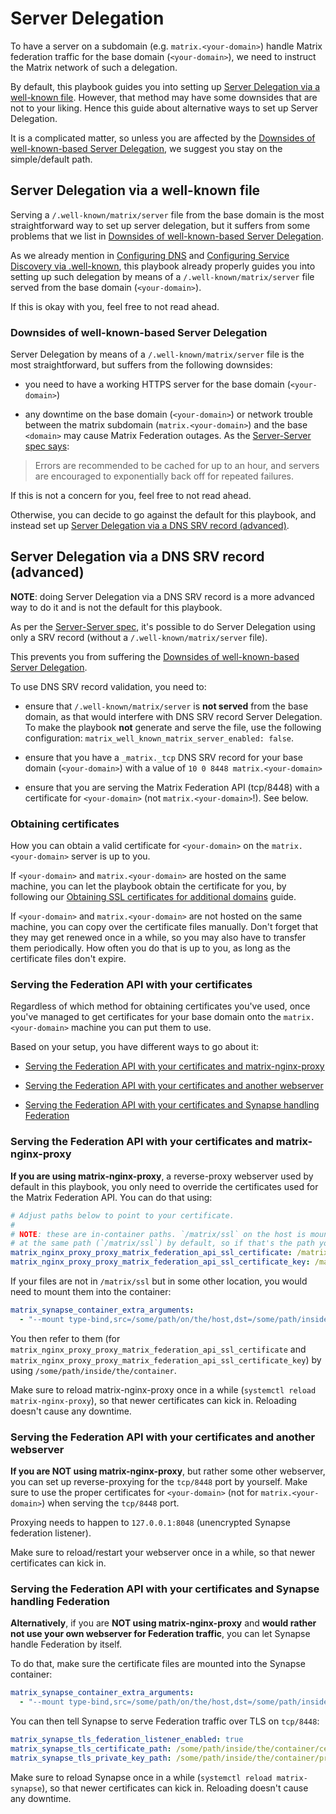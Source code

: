 # Server Delegation

To have a server on a subdomain (e.g. `matrix.<your-domain>`) handle Matrix federation traffic for the base domain (`<your-domain>`), we need to instruct the Matrix network of such a delegation.

By default, this playbook guides you into setting up [Server Delegation via a well-known file](#server-delegation-via-a-well-known-file).
However, that method may have some downsides that are not to your liking. Hence this guide about alternative ways to set up Server Delegation.

It is a complicated matter, so unless you are affected by the [Downsides of well-known-based Server Delegation](#downsides-of-well-known-based-server-delegation), we suggest you stay on the simple/default path.


## Server Delegation via a well-known file

Serving a `/.well-known/matrix/server` file from the base domain is the most straightforward way to set up server delegation, but it suffers from some problems that we list in [Downsides of well-known-based Server Delegation](#downsides-of-well-known-based-server-delegation).

As we already mention in [Configuring DNS](configuring-dns.md) and [Configuring Service Discovery via .well-known](configuring-well-known.md),
this playbook already properly guides you into setting up such delegation by means of a `/.well-known/matrix/server` file served from the base domain (`<your-domain>`).

If this is okay with you, feel free to not read ahead.


### Downsides of well-known-based Server Delegation

Server Delegation by means of a `/.well-known/matrix/server` file is the most straightforward, but suffers from the following downsides:

- you need to have a working HTTPS server for the base domain (`<your-domain>`)

- any downtime on the base domain (`<your-domain>`) or network trouble between the matrix subdomain (`matrix.<your-domain>`) and the base `<domain>` may cause Matrix Federation outages. As the [Server-Server spec says](https://matrix.org/docs/spec/server_server/r0.1.0.html#server-discovery):

> Errors are recommended to be cached for up to an hour, and servers are encouraged to exponentially back off for repeated failures.

If this is not a concern for you, feel free to not read ahead.

Otherwise, you can decide to go against the default for this playbook, and instead set up [Server Delegation via a DNS SRV record (advanced)](#server-delegation-via-a-dns-srv-record-advanced).


## Server Delegation via a DNS SRV record (advanced)

**NOTE**: doing Server Delegation via a DNS SRV record is a more advanced way to do it and is not the default for this playbook.

As per the [Server-Server spec](https://matrix.org/docs/spec/server_server/r0.1.0.html#server-discovery), it's possible to do Server Delegation using only a SRV record (without a `/.well-known/matrix/server` file).

This prevents you from suffering the [Downsides of well-known-based Server Delegation](#downsides-of-well-known-based-server-delegation).

To use DNS SRV record validation, you need to:

- ensure that `/.well-known/matrix/server` is **not served** from the base domain, as that would interfere with DNS SRV record Server Delegation. To make the playbook **not** generate and serve the file, use the following configuration: `matrix_well_known_matrix_server_enabled: false`.

- ensure that you have a `_matrix._tcp` DNS SRV record for your base domain (`<your-domain>`) with a value of `10 0 8448 matrix.<your-domain>`

- ensure that you are serving the Matrix Federation API (tcp/8448) with a certificate for `<your-domain>` (not `matrix.<your-domain>`!). See below.


### Obtaining certificates

How you can obtain a valid certificate for `<your-domain>` on the `matrix.<your-domain>` server is up to you.

If `<your-domain>` and `matrix.<your-domain>` are hosted on the same machine, you can let the playbook obtain the certificate for you, by following our [Obtaining SSL certificates for additional domains](configuring-playbook-ssl-certificates.md#obtaining-ssl-certificates-for-additional-domains) guide.

If `<your-domain>` and `matrix.<your-domain>` are not hosted on the same machine, you can copy over the certificate files manually.
Don't forget that they may get renewed once in a while, so you may also have to transfer them periodically. How often you do that is up to you, as long as the certificate files don't expire.


### Serving the Federation API with your certificates

Regardless of which method for obtaining certificates you've used, once you've managed to get certificates for your base domain onto the `matrix.<your-domain>` machine you can put them to use.

Based on your setup, you have different ways to go about it:

- [Serving the Federation API with your certificates and matrix-nginx-proxy](#serving-the-federation-api-with-your-certificates-and-matrix-nginx-proxy)

- [Serving the Federation API with your certificates and another webserver](#serving-the-federation-api-with-your-certificates-and-another-webserver)

- [Serving the Federation API with your certificates and Synapse handling Federation](#serving-the-federation-api-with-your-certificates-and-synapse-handling-federation)


### Serving the Federation API with your certificates and matrix-nginx-proxy

**If you are using matrix-nginx-proxy**, a reverse-proxy webserver used by default in this playbook, you only need to override the certificates used for the Matrix Federation API. You can do that using:

```yaml
# Adjust paths below to point to your certificate.
#
# NOTE: these are in-container paths. `/matrix/ssl` on the host is mounted into the container
# at the same path (`/matrix/ssl`) by default, so if that's the path you need, it would be seamless.
matrix_nginx_proxy_proxy_matrix_federation_api_ssl_certificate: /matrix/ssl/config/live/<your-domain>/fullchain.pem
matrix_nginx_proxy_proxy_matrix_federation_api_ssl_certificate_key: /matrix/ssl/config/live/<your-domain>/privkey.pem
```

If your files are not in `/matrix/ssl` but in some other location, you would need to mount them into the container:

```yaml
matrix_synapse_container_extra_arguments:
  - "--mount type-bind,src=/some/path/on/the/host,dst=/some/path/inside/the/container,ro"
```

You then refer to them (for `matrix_nginx_proxy_proxy_matrix_federation_api_ssl_certificate` and `matrix_nginx_proxy_proxy_matrix_federation_api_ssl_certificate_key`) by using `/some/path/inside/the/container`.

Make sure to reload matrix-nginx-proxy once in a while (`systemctl reload matrix-nginx-proxy`), so that newer certificates can kick in.
Reloading doesn't cause any downtime.


### Serving the Federation API with your certificates and another webserver

**If you are NOT using matrix-nginx-proxy**, but rather some other webserver, you can set up reverse-proxying for the `tcp/8448` port by yourself.
Make sure to use the proper certificates for `<your-domain>` (not for `matrix.<your-domain>`) when serving the `tcp/8448` port.

Proxying needs to happen to `127.0.0.1:8048` (unencrypted Synapse federation listener).

Make sure to reload/restart your webserver once in a while, so that newer certificates can kick in.


### Serving the Federation API with your certificates and Synapse handling Federation

**Alternatively**, if you are **NOT using matrix-nginx-proxy** and **would rather not use your own webserver for Federation traffic**, you can let Synapse handle Federation by itself.

To do that, make sure the certificate files are mounted into the Synapse container:

```yaml
matrix_synapse_container_extra_arguments:
  - "--mount type-bind,src=/some/path/on/the/host,dst=/some/path/inside/the/container,ro"
```

You can then tell Synapse to serve Federation traffic over TLS on `tcp/8448`:

```yaml
matrix_synapse_tls_federation_listener_enabled: true
matrix_synapse_tls_certificate_path: /some/path/inside/the/container/certificate.crt
matrix_synapse_tls_private_key_path: /some/path/inside/the/container/private.key
```

Make sure to reload Synapse once in a while (`systemctl reload matrix-synapse`), so that newer certificates can kick in.
Reloading doesn't cause any downtime.
